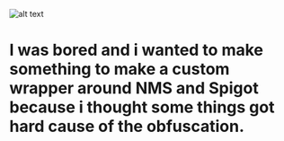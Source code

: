 ![alt text](https://cdn.discordapp.com/attachments/932694091156815882/942446909753270343/flourapibannerandcaption.png)

 # I was bored and i wanted to make something to make a custom wrapper around NMS and Spigot because i thought some things got hard cause of the obfuscation.
